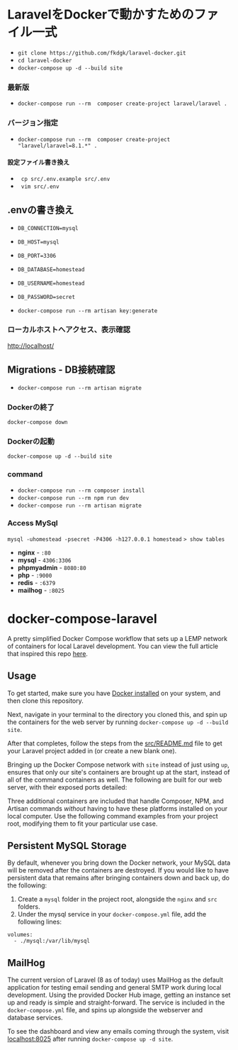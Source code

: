 # LaravelをDockerで動かすためのファイル一式
 - ` git clone https://github.com/fkdgk/laravel-docker.git ` 
 - ` cd laravel-docker ` 
 - ` docker-compose up -d --build site `

 ### 最新版
 - ` docker-compose run --rm  composer create-project laravel/laravel . `

 ### バージョン指定
 - ` docker-compose run --rm  composer create-project "laravel/laravel=8.1.*" . `

 #### 設定ファイル書き換え
 - ` cp src/.env.example src/.env`
 - ` vim src/.env`

## .envの書き換え
 - ` DB_CONNECTION=mysql `
 - ` DB_HOST=mysql `
 - ` DB_PORT=3306 `
 - ` DB_DATABASE=homestead `
 - ` DB_USERNAME=homestead `
 - ` DB_PASSWORD=secret `

 - ` docker-compose run --rm artisan key:generate `

### ローカルホストへアクセス、表示確認
[http://localhost/](http://localhost/)


## Migrations - DB接続確認
 - ` docker-compose run --rm artisan migrate `

### Dockerの終了
`docker-compose down`

### Dockerの起動
` docker-compose up -d --build site `

### command
- `docker-compose run --rm composer install`
- `docker-compose run --rm npm run dev`
- `docker-compose run --rm artisan migrate` 

### Access MySql
` mysql -uhomestead -psecret -P4306 -h127.0.0.1 homestead `
`> show tables `

- **nginx** - `:80`
- **mysql** - `4306:3306`
- **phpmyadmin** - `8080:80`
- **php** - `:9000`
- **redis** - `:6379`
- **mailhog** - `:8025` 


# docker-compose-laravel
A pretty simplified Docker Compose workflow that sets up a LEMP network of containers for local Laravel development. You can view the full article that inspired this repo [here](https://dev.to/aschmelyun/the-beauty-of-docker-for-local-laravel-development-13c0).


## Usage

To get started, make sure you have [Docker installed](https://docs.docker.com/docker-for-mac/install/) on your system, and then clone this repository.

Next, navigate in your terminal to the directory you cloned this, and spin up the containers for the web server by running `docker-compose up -d --build site`.

After that completes, follow the steps from the [src/README.md](src/README.md) file to get your Laravel project added in (or create a new blank one).

Bringing up the Docker Compose network with `site` instead of just using `up`, ensures that only our site's containers are brought up at the start, instead of all of the command containers as well. The following are built for our web server, with their exposed ports detailed:


Three additional containers are included that handle Composer, NPM, and Artisan commands *without* having to have these platforms installed on your local computer. Use the following command examples from your project root, modifying them to fit your particular use case.

## Persistent MySQL Storage

By default, whenever you bring down the Docker network, your MySQL data will be removed after the containers are destroyed. If you would like to have persistent data that remains after bringing containers down and back up, do the following:

1. Create a `mysql` folder in the project root, alongside the `nginx` and `src` folders.
2. Under the mysql service in your `docker-compose.yml` file, add the following lines:

```
volumes:
  - ./mysql:/var/lib/mysql
```

## MailHog

The current version of Laravel (8 as of today) uses MailHog as the default application for testing email sending and general SMTP work during local development. Using the provided Docker Hub image, getting an instance set up and ready is simple and straight-forward. The service is included in the `docker-compose.yml` file, and spins up alongside the webserver and database services.

To see the dashboard and view any emails coming through the system, visit [localhost:8025](http://localhost:8025) after running `docker-compose up -d site`.
